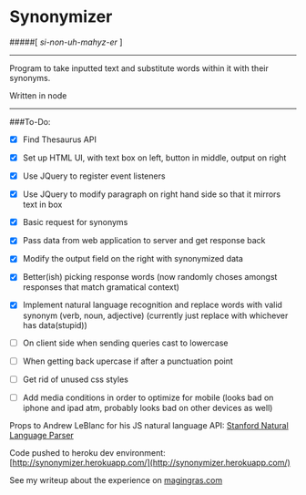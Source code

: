 # Synonymizer
#####[ *si-non-uh-mahyz-er* ]

***

Program to take inputted text and substitute words within it with their synonyms.

Written in node

***

###To-Do:

- [x] Find Thesaurus API   
- [x] Set up HTML UI, with text box on left, button in middle, output on right   
- [x] Use JQuery to register event listeners   
- [x] Use JQuery to modify paragraph on right hand side so that it mirrors text in box   
- [x] Basic request for synonyms   
- [x] Pass data from web application to server and get response back   
- [x] Modify the output field on the right with synonymized data   
- [x] Better(ish) picking response words (now randomly choses amongst responses that match gramatical context)   
- [x] Implement natural language recognition and replace words with valid synonym (verb, noun, adjective) (currently just replace with whichever has data(stupid))   
- [ ] On client side when sending queries cast to lowercase   
- [ ] When getting back upercase if after a punctuation point   
- [ ] Get rid of unused css styles   
- [ ] Add media conditions in order to optimize for mobile (looks bad on iphone and ipad atm, probably looks bad on other devices as well)   



Props to Andrew LeBlanc for his JS natural language API: [Stanford Natural Language Parser](http://nlp.naturalparsing.com/documentation)

Code pushed to heroku dev environment: [http://synonymizer.herokuapp.com/](http://synonymizer.herokuapp.com/)

See my writeup about the experience on [magingras.com](http://magingras.com/coding/Synonymizer/)

